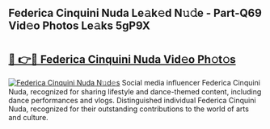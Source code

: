 ## Federica Cinquini Nuda Le𝚊k𝚎d N𝚞𝚍e - Part-Q69 Vid𝚎o Photos Le𝚊ks 5gP9X

# <h2><a href="http://fbdr3z7.evod.top/?m=Federica+Cinquini+Nuda">🔗 👉🔴 Federica Cinquini Nuda Vid𝚎o Ph𝚘t𝚘s</a></h2>

[![Federica Cinquini Nuda N𝚞d𝚎s](https://i.imgur.com/8V9OHl7.gif)](http://fbdr3z7.evod.top/?m=Federica+Cinquini+Nuda)
Social media influencer Federica Cinquini Nuda, recognized for sharing lifestyle and dance-themed content, including dance performances and vlogs. Distinguished individual Federica Cinquini Nuda, recognized for their outstanding contributions to the world of arts and culture. 
